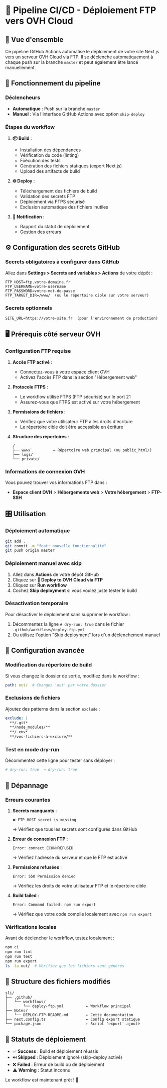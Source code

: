 # 🚀 Pipeline CI/CD - Déploiement FTP vers OVH Cloud

## 📖 Vue d'ensemble

Ce pipeline GitHub Actions automatise le déploiement de votre site Next.js vers un serveur OVH Cloud via FTP. Il se déclenche automatiquement à chaque push sur la branche `master` et peut également être lancé manuellement.

## 🔄 Fonctionnement du pipeline

### Déclencheurs
- **Automatique** : Push sur la branche `master`
- **Manuel** : Via l'interface GitHub Actions avec option `skip-deploy`

### Étapes du workflow

1. **📦 Build** :
   - Installation des dépendances
   - Vérification du code (linting)
   - Exécution des tests
   - Génération des fichiers statiques (export Next.js)
   - Upload des artifacts de build

2. **🌐 Deploy** :
   - Téléchargement des fichiers de build
   - Validation des secrets FTP
   - Déploiement via FTPS sécurisé
   - Exclusion automatique des fichiers inutiles

3. **📢 Notification** :
   - Rapport du statut de déploiement
   - Gestion des erreurs

## ⚙️ Configuration des secrets GitHub

### Secrets obligatoires à configurer dans GitHub

Allez dans **Settings > Secrets and variables > Actions** de votre dépôt :

```
FTP_HOST=ftp.votre-domaine.fr
FTP_USERNAME=votre-username
FTP_PASSWORD=votre-mot-de-passe
FTP_TARGET_DIR=/www/  (ou le répertoire cible sur votre serveur)
```

### Secrets optionnels

```
SITE_URL=https://votre-site.fr  (pour l'environnement de production)
```

## 🖥️ Prérequis côté serveur OVH

### Configuration FTP requise

1. **Accès FTP activé** :
   - Connectez-vous à votre espace client OVH
   - Activez l'accès FTP dans la section "Hébergement web"

2. **Protocole FTPS** :
   - Le workflow utilise FTPS (FTP sécurisé) sur le port 21
   - Assurez-vous que FTPS est activé sur votre hébergement

3. **Permissions de fichiers** :
   - Vérifiez que votre utilisateur FTP a les droits d'écriture
   - Le répertoire cible doit être accessible en écriture

4. **Structure des répertoires** :
   ```
   /
   ├── www/          ← Répertoire web principal (ou public_html/)
   ├── logs/
   └── private/
   ```

### Informations de connexion OVH

Vous pouvez trouver vos informations FTP dans :
- **Espace client OVH** > **Hébergements web** > **Votre hébergement** > **FTP-SSH**

## 🎛️ Utilisation

### Déploiement automatique
```bash
git add .
git commit -m "feat: nouvelle fonctionnalité"
git push origin master
```

### Déploiement manuel avec skip
1. Allez dans **Actions** de votre dépôt GitHub
2. Cliquez sur **🚀 Deploy to OVH Cloud via FTP**
3. Cliquez sur **Run workflow**
4. Cochez **Skip deployment** si vous voulez juste tester le build

### Désactivation temporaire
Pour désactiver le déploiement sans supprimer le workflow :
1. Décommentez la ligne `# dry-run: true` dans le fichier `.github/workflows/deploy-ftp.yml`
2. Ou utilisez l'option "Skip deployment" lors d'un déclenchement manuel

## 🔧 Configuration avancée

### Modification du répertoire de build
Si vous changez le dossier de sortie, modifiez dans le workflow :
```yaml
path: out/  # Changez 'out' par votre dossier
```

### Exclusions de fichiers
Ajoutez des patterns dans la section `exclude` :
```yaml
exclude: |
  **/.git*
  **/node_modules/**
  **/.env*
  **/vos-fichiers-à-exclure/**
```

### Test en mode dry-run
Décommentez cette ligne pour tester sans déployer :
```yaml
# dry-run: true  → dry-run: true
```

## 🐛 Dépannage

### Erreurs courantes

1. **Secrets manquants** :
   ```
   ❌ FTP_HOST secret is missing
   ```
   → Vérifiez que tous les secrets sont configurés dans GitHub

2. **Erreur de connexion FTP** :
   ```
   Error: connect ECONNREFUSED
   ```
   → Vérifiez l'adresse du serveur et que le FTP est activé

3. **Permissions refusées** :
   ```
   Error: 550 Permission denied
   ```
   → Vérifiez les droits de votre utilisateur FTP et le répertoire cible

4. **Build failed** :
   ```
   Error: Command failed: npm run export
   ```
   → Vérifiez que votre code compile localement avec `npm run export`

### Vérifications locales

Avant de déclencher le workflow, testez localement :
```bash
npm ci
npm run lint
npm run test
npm run export
ls -la out/  # Vérifiez que les fichiers sont générés
```

## 📁 Structure des fichiers modifiés

```
sli/
├── .github/
│   └── workflows/
│       └── deploy-ftp.yml          ← Workflow principal
├── Notes/
│   └── DEPLOY-FTP-README.md        ← Cette documentation
├── next.config.ts                  ← Config export statique
└── package.json                    ← Script 'export' ajouté
```

## 🚦 Statuts de déploiement

- ✅ **Success** : Build et déploiement réussis
- ⏭️ **Skipped** : Déploiement ignoré (skip-deploy activé)
- ❌ **Failed** : Erreur de build ou de déploiement
- ⚠️ **Warning** : Statut inconnu

Le workflow est maintenant prêt ! 🎉 